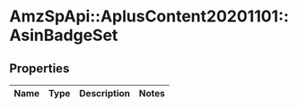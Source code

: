 # AmzSpApi::AplusContent20201101::AsinBadgeSet

## Properties
Name | Type | Description | Notes
------------ | ------------- | ------------- | -------------

